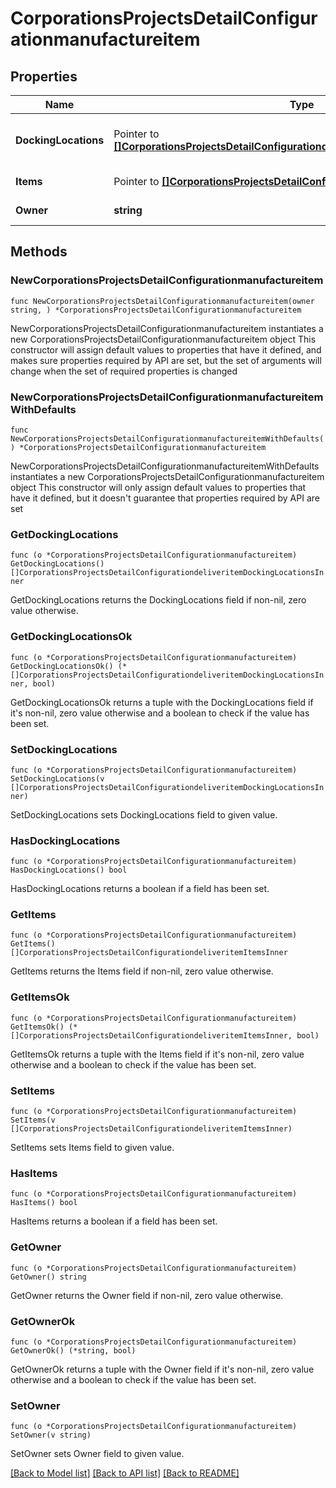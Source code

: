 # CorporationsProjectsDetailConfigurationmanufactureitem

## Properties

Name | Type | Description | Notes
------------ | ------------- | ------------- | -------------
**DockingLocations** | Pointer to [**[]CorporationsProjectsDetailConfigurationdeliveritemDockingLocationsInner**](CorporationsProjectsDetailConfigurationdeliveritemDockingLocationsInner.md) | Station / structure to manufacture in | [optional] 
**Items** | Pointer to [**[]CorporationsProjectsDetailConfigurationdeliveritemItemsInner**](CorporationsProjectsDetailConfigurationdeliveritemItemsInner.md) | Item to manufacture | [optional] 
**Owner** | **string** | Manufacture for | 

## Methods

### NewCorporationsProjectsDetailConfigurationmanufactureitem

`func NewCorporationsProjectsDetailConfigurationmanufactureitem(owner string, ) *CorporationsProjectsDetailConfigurationmanufactureitem`

NewCorporationsProjectsDetailConfigurationmanufactureitem instantiates a new CorporationsProjectsDetailConfigurationmanufactureitem object
This constructor will assign default values to properties that have it defined,
and makes sure properties required by API are set, but the set of arguments
will change when the set of required properties is changed

### NewCorporationsProjectsDetailConfigurationmanufactureitemWithDefaults

`func NewCorporationsProjectsDetailConfigurationmanufactureitemWithDefaults() *CorporationsProjectsDetailConfigurationmanufactureitem`

NewCorporationsProjectsDetailConfigurationmanufactureitemWithDefaults instantiates a new CorporationsProjectsDetailConfigurationmanufactureitem object
This constructor will only assign default values to properties that have it defined,
but it doesn't guarantee that properties required by API are set

### GetDockingLocations

`func (o *CorporationsProjectsDetailConfigurationmanufactureitem) GetDockingLocations() []CorporationsProjectsDetailConfigurationdeliveritemDockingLocationsInner`

GetDockingLocations returns the DockingLocations field if non-nil, zero value otherwise.

### GetDockingLocationsOk

`func (o *CorporationsProjectsDetailConfigurationmanufactureitem) GetDockingLocationsOk() (*[]CorporationsProjectsDetailConfigurationdeliveritemDockingLocationsInner, bool)`

GetDockingLocationsOk returns a tuple with the DockingLocations field if it's non-nil, zero value otherwise
and a boolean to check if the value has been set.

### SetDockingLocations

`func (o *CorporationsProjectsDetailConfigurationmanufactureitem) SetDockingLocations(v []CorporationsProjectsDetailConfigurationdeliveritemDockingLocationsInner)`

SetDockingLocations sets DockingLocations field to given value.

### HasDockingLocations

`func (o *CorporationsProjectsDetailConfigurationmanufactureitem) HasDockingLocations() bool`

HasDockingLocations returns a boolean if a field has been set.

### GetItems

`func (o *CorporationsProjectsDetailConfigurationmanufactureitem) GetItems() []CorporationsProjectsDetailConfigurationdeliveritemItemsInner`

GetItems returns the Items field if non-nil, zero value otherwise.

### GetItemsOk

`func (o *CorporationsProjectsDetailConfigurationmanufactureitem) GetItemsOk() (*[]CorporationsProjectsDetailConfigurationdeliveritemItemsInner, bool)`

GetItemsOk returns a tuple with the Items field if it's non-nil, zero value otherwise
and a boolean to check if the value has been set.

### SetItems

`func (o *CorporationsProjectsDetailConfigurationmanufactureitem) SetItems(v []CorporationsProjectsDetailConfigurationdeliveritemItemsInner)`

SetItems sets Items field to given value.

### HasItems

`func (o *CorporationsProjectsDetailConfigurationmanufactureitem) HasItems() bool`

HasItems returns a boolean if a field has been set.

### GetOwner

`func (o *CorporationsProjectsDetailConfigurationmanufactureitem) GetOwner() string`

GetOwner returns the Owner field if non-nil, zero value otherwise.

### GetOwnerOk

`func (o *CorporationsProjectsDetailConfigurationmanufactureitem) GetOwnerOk() (*string, bool)`

GetOwnerOk returns a tuple with the Owner field if it's non-nil, zero value otherwise
and a boolean to check if the value has been set.

### SetOwner

`func (o *CorporationsProjectsDetailConfigurationmanufactureitem) SetOwner(v string)`

SetOwner sets Owner field to given value.



[[Back to Model list]](../README.md#documentation-for-models) [[Back to API list]](../README.md#documentation-for-api-endpoints) [[Back to README]](../README.md)


